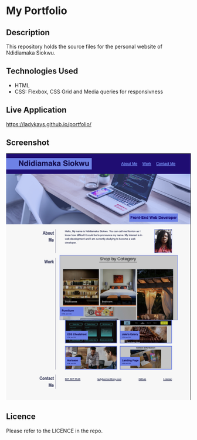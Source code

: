 # My Portfolio

## Description
This repository holds the source files for the personal website of Ndidiamaka Siokwu.

## Technologies Used
* HTML
* CSS: Flexbox, CSS Grid and Media queries for responsivness

## Live Application
https://ladykays.github.io/portfolio/

## Screenshot
![Screenshot](assets/images/screenshot.png)

## Licence
Please refer to the LICENCE in the repo.
